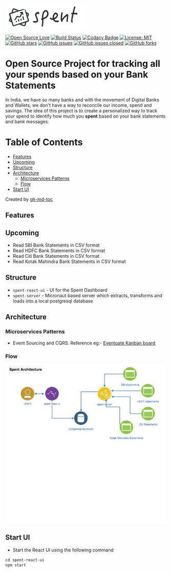 <img src="/images/logo.png" style="width: 50%" alt="spent logo" />
 
[![Open Source Love](https://badges.frapsoft.com/os/v1/open-source.svg?v=103)](https://github.com/ellerbrock/open-source-badges/)
[![Build Status](https://travis-ci.com/TechPrimers/spent.svg?branch=master)](https://travis-ci.com/TechPrimers/spent)
[![Codacy Badge](https://api.codacy.com/project/badge/Grade/ddac01ec34cd4c41a2bbed7505953736)](https://www.codacy.com/app/MovingToWeb/spent?utm_source=github.com&amp;utm_medium=referral&amp;utm_content=TechPrimers/spent&amp;utm_campaign=Badge_Grade)
[![License: MIT](https://img.shields.io/badge/License-MIT-green.svg)](https://opensource.org/licenses/MIT)
[![GitHub stars](https://img.shields.io/github/stars/techprimers/spent.svg)](https://github.com/techprimers/spent/stargazers)
[![GitHub issues](https://img.shields.io/github/issues/techprimers/spent.svg)](https://github.com/techprimers/spent/issues) 
[![GitHub issues closed](https://img.shields.io/github/issues-closed-raw/techprimers/spent.svg?maxAge=2592000)]() 
[![GitHub forks](https://img.shields.io/github/forks/techprimers/spent.svg)](https://github.com/techprimers/spent/network)

# Open Source Project for tracking all your spends based on your Bank Statements
In India, we have so many banks and with the movement of Digital Banks and Wallets, we don't have a way to reconcile our income, spend and savings. The idea of this project is to create a personalized way to track your spend to identify how much you **spent** based on your bank statements and bank messages.

Table of Contents
=================

   * [Features](#features)
   * [Upcoming](#upcoming)
   * [Structure](#structure)
   * [Architecture](#architecture)
      * [Microservices Patterns](#microservices-patterns)
      * [Flow](#flow)
   * [Start UI](#start-ui)

Created by [gh-md-toc](https://github.com/ekalinin/github-markdown-toc)

## Features

## Upcoming
- Read SBI Bank Statements in CSV format
- Read HDFC Bank Statements in CSV format
- Read Citi Bank Statements in CSV format
- Read Kotak Mahindra Bank Statements in CSV format

## Structure
- `spent-react-ui` - UI for the Spent Dashboard
- `spent-server` - Micronaut based server which extracts, transforms and loads into a local postgresql database

## Architecture
### Microservices Patterns
- Event Sourcing and CQRS. Reference eg:- [Eventuate Kanban board](https://github.com/eventuate-examples/es-kanban-board)

### Flow
<img src="/images/architecture.png" alt="architecture" />

## Start UI
- Start the React UI using the following command
```
cd spent-react-ui
npm start
```
